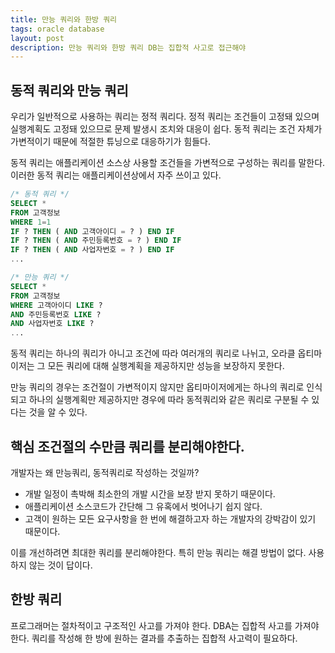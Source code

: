 ```yaml
---
title: 만능 쿼리와 한방 쿼리
tags: oracle database
layout: post
description: 만능 쿼리와 한방 쿼리 DB는 집합적 사고로 접근해야
---
```


## 동적 쿼리와 만능 쿼리

우리가 일반적으로 사용하는 쿼리는 정적 쿼리다. 정적 쿼리는 조건들이 고정돼 있으며 실행계획도 고정돼 있으므로 문제 발생시 조치와 대응이 쉽다. 동적 쿼리는 조건 자체가 가변적이기 때문에 적절한 튜닝으로 대응하기가 힘들다.

동적 쿼리는 애플리케이션 소스상 사용할 조건들을 가변적으로 구성하는 쿼리를 말한다. 이러한 동적 쿼리는 애플리케이션상에서 자주 쓰이고 있다.

```sql
/* 동적 쿼리 */
SELECT *
FROM 고객정보
WHERE 1=1
IF ? THEN ( AND 고객아이디 = ? ) END IF
IF ? THEN ( AND 주민등록번호 = ? ) END IF
IF ? THEN ( AND 사업자번호 = ? ) END IF
...
```

```sql
/* 만능 쿼리 */
SELECT *
FROM 고객정보
WHERE 고객아이디 LIKE ?
AND 주민등록번호 LIKE ?
AND 사업자번호 LIKE ?
...
```

동적 쿼리는 하나의 쿼리가 아니고 조건에 따라 여러개의 쿼리로 나뉘고, 오라클 옵티마이저는 그 모든 쿼리에 대해 실행계획을 제공하지만 성능을 보장하지 못한다.

만능 쿼리의 경우는 조건절이 가변적이지 않지만 옵티마이저에게는 하나의 쿼리로 인식되고 하나의 실행계획만 제공하지만 경우에 따라 동적쿼리와 같은 쿼리로 구분될 수 있다는 것을 알 수 있다.

## 핵심 조건절의 수만큼 쿼리를 분리해야한다.

개발자는 왜 만능쿼리, 동적쿼리로 작성하는 것일까?

- 개발 일정이 촉박해 최소한의 개발 시간을 보장 받지 못하기 때문이다.
- 애플리케이션 소스코드가 간단해 그 유혹에서 벗어나기 쉽지 않다.
- 고객이 원하는 모든 요구사항을 한 번에 해결하고자 하는 개발자의 강박감이 있기 때문이다.

이를 개선하려면 최대한 쿼리를 분리해야한다. 특히 만능 쿼리는 해결 방법이 없다. 사용하지 않는 것이 답이다.

## 한방 쿼리

프로그래머는 절차적이고 구조적인 사고를 가져야 한다. DBA는 집합적 사고를 가져야한다. 쿼리를 작성해 한 방에 원하는 결과를 추출하는 집합적 사고력이 필요하다.